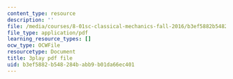 ```yaml
---
content_type: resource
description: ''
file: /media/courses/8-01sc-classical-mechanics-fall-2016/b3ef5882b548284babb9b01da66ec401_UPnqIKBAMaQ.pdf
file_type: application/pdf
learning_resource_types: []
ocw_type: OCWFile
resourcetype: Document
title: 3play pdf file
uid: b3ef5882-b548-284b-abb9-b01da66ec401
---
```

